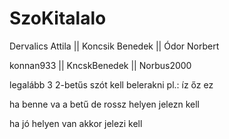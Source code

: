 # SzoKitalalo
 Dervalics Attila || Koncsik Benedek || Ódor Norbert
 
 konnan933        || KncskBenedek    || Norbus2000

legalább 3 2-betűs szót kell belerakni pl.: íz őz ez

ha benne va a betű de rossz helyen jelezn kell

ha jó helyen van akkor jelezi kell
